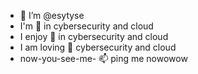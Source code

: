 - 👋 I’m @esytyse
- I'm 👀 in cybersecurity and cloud
- I enjoy 🌱 in cybersecurity and cloud
- I am loving 💞️ cybersecurity and cloud
- now-you-see-me- 📫 ping me nowowow

<!---
esytyse/esytyse is a ✨ special ✨ repository because its `README.md` (this file) appears on your GitHub profile.
You can click the Preview link to take a look at your changes.
--->
